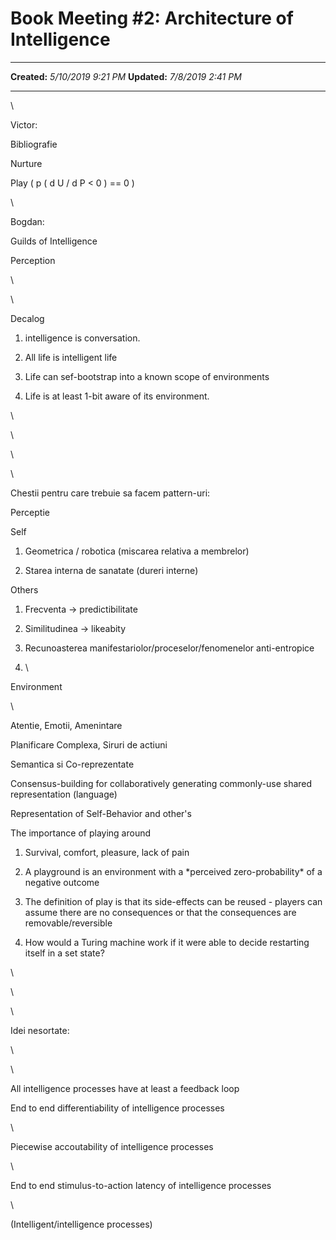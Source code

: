Book Meeting \#2: Architecture of Intelligence
==============================================

  -------------- ---------------------
  **Created:**   *5/10/2019 9:21 PM*
  **Updated:**   *7/8/2019 2:41 PM*
  -------------- ---------------------

\

Victor:

Bibliografie

Nurture

Play ( p ( d U / d P \< 0 ) == 0 )

\

Bogdan:

Guilds of Intelligence

Perception

\

\

Decalog

1.  intelligence is conversation.

2.  All life is intelligent life

3.  Life can sef-bootstrap into a known scope of environments

4.  Life is at least 1-bit aware of its environment.

\

\

\

\

Chestii pentru care trebuie sa facem pattern-uri:

Perceptie

Self 

1.  Geometrica / robotica (miscarea relativa a membrelor)

2.  Starea interna de sanatate (dureri interne)

Others

1.  Frecventa -\> predictibilitate

2.  Similitudinea -\> likeabity

3.  Recunoasterea manifestariolor/proceselor/fenomenelor anti-entropice

4.  \

Environment

\

Atentie, Emotii, Amenintare

Planificare Complexa, Siruri de actiuni

Semantica si Co-reprezentate

Consensus-building for collaboratively generating commonly-use shared
representation (language)

Representation of Self-Behavior and other's 

The importance of playing around

1.  Survival, comfort, pleasure, lack of pain

2.  A playground is an environment with a \*perceived zero-probability\*
    of a negative outcome

3.  The definition of play is that its side-effects can be reused -
    players can assume there are no consequences or that the
    consequences are removable/reversible

4.  How would a Turing machine work if it were able to decide restarting
    itself in a set state?

\

\

\

Idei nesortate:

\

\

All intelligence processes have at least a feedback loop

End to end differentiability of intelligence processes

\

Piecewise accoutability of intelligence processes

\

End to end stimulus-to-action latency of intelligence processes

\

(Intelligent/intelligence processes)

 

